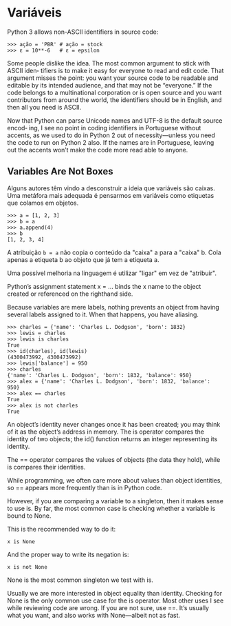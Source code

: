 # Variáveis

Python 3 allows non-ASCII identifiers in source code:

```
>>> ação = 'PBR' # ação = stock
>>> ε = 10**-6   # ε = epsilon
```

Some people dislike the idea. The most common argument to stick with ASCII iden‐
tifiers is to make it easy for everyone to read and edit code. That argument misses the point: you want your source code to be readable and editable by its intended audience, and that may not be “everyone.” If the code belongs to a multinational corporation or is open source and you want contributors from around the world, the identifiers should be in English, and then all you need is ASCII.

Now that Python can parse Unicode names and UTF-8 is the default source encod‐
ing, I see no point in coding identifiers in Portuguese without accents, as we used to do in Python 2 out of necessity—unless you need the code to run on Python 2 also. If the names are in Portuguese, leaving out the accents won’t make the code more read able to anyone.

## Variables Are Not Boxes

Alguns autores têm vindo a desconstruir a ideia que variáveis são caixas. Uma metáfora mais adequada é pensarmos em variáveis como etiquetas que colamos em objetos.

```
>>> a = [1, 2, 3]
>>> b = a
>>> a.append(4)
>>> b
[1, 2, 3, 4]
```

A atribuição ```b = a``` não copia o conteúdo da "caixa" a para a "caixa" b. Cola apenas a etiqueta b ao objeto que já tem a etiqueta a.

Uma possível melhoria na linguagem é utilizar "ligar" em vez de "atribuir".

Python’s assignment statement x = … binds the x name to the object created
or referenced on the righthand side.

Because variables are mere labels, nothing prevents an object from having several labels assigned to it. When that happens, you have aliasing.

```
>>> charles = {'name': 'Charles L. Dodgson', 'born': 1832}
>>> lewis = charles
>>> lewis is charles
True
>>> id(charles), id(lewis)
(4300473992, 4300473992)
>>> lewis['balance'] = 950
>>> charles
{'name': 'Charles L. Dodgson', 'born': 1832, 'balance': 950}
>>> alex = {'name': 'Charles L. Dodgson', 'born': 1832, 'balance': 950}
>>> alex == charles
True
>>> alex is not charles
True
```

An object’s identity never changes once it has been created; you may think of it as the object’s address in memory. The is operator compares the identity of two objects; the id() function returns an integer representing its identity.

The == operator compares the values of objects (the data they hold), while is compares their identities.

While programming, we often care more about values than object identities, so ==
appears more frequently than is in Python code.

However, if you are comparing a variable to a singleton, then it makes sense to use is. By far, the most common case is checking whether a variable is bound to None.

This is the recommended way to do it: 

```
x is None
```

And the proper way to write its negation is:

```
x is not None
```

None is the most common singleton we test with is.

Usually we are more interested in object equality than identity. Checking for None is the only common use case for the is operator. Most other uses I see while reviewing code are wrong. If you are not sure, use ==. It’s usually what you want, and also works with None—albeit not as fast.

